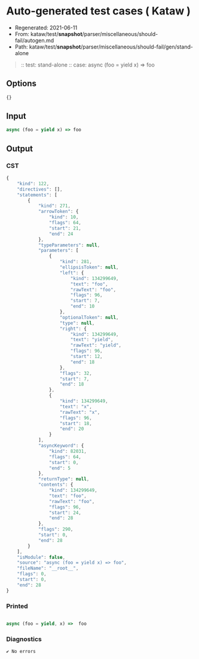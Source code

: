 # Auto-generated test cases ( Kataw )
- Regenerated: 2021-06-11
- From: kataw/test/__snapshot__/parser/miscellaneous/should-fail/autogen.md
- Path: kataw/test/__snapshot__/parser/miscellaneous/should-fail/gen/stand-alone
> :: test: stand-alone
> :: case: async (foo = yield x) => foo
## Options

`````js
{}
`````
## Input

`````js
async (foo = yield x) => foo
`````
## Output

### CST

```javascript
{
    "kind": 122,
    "directives": [],
    "statements": [
        {
            "kind": 271,
            "arrowToken": {
                "kind": 10,
                "flags": 64,
                "start": 21,
                "end": 24
            },
            "typeParameters": null,
            "parameters": [
                {
                    "kind": 281,
                    "ellipsisToken": null,
                    "left": {
                        "kind": 134299649,
                        "text": "foo",
                        "rawText": "foo",
                        "flags": 96,
                        "start": 7,
                        "end": 10
                    },
                    "optionalToken": null,
                    "type": null,
                    "right": {
                        "kind": 134299649,
                        "text": "yield",
                        "rawText": "yield",
                        "flags": 96,
                        "start": 12,
                        "end": 18
                    },
                    "flags": 32,
                    "start": 7,
                    "end": 18
                },
                {
                    "kind": 134299649,
                    "text": "x",
                    "rawText": "x",
                    "flags": 96,
                    "start": 18,
                    "end": 20
                }
            ],
            "asyncKeyword": {
                "kind": 82031,
                "flags": 64,
                "start": 0,
                "end": 5
            },
            "returnType": null,
            "contents": {
                "kind": 134299649,
                "text": "foo",
                "rawText": "foo",
                "flags": 96,
                "start": 24,
                "end": 28
            },
            "flags": 290,
            "start": 0,
            "end": 28
        }
    ],
    "isModule": false,
    "source": "async (foo = yield x) => foo",
    "fileName": "__root__",
    "flags": 0,
    "start": 0,
    "end": 28
}
```

### Printed

```javascript

async (foo = yield, x) =>  foo
```

### Diagnostics

```javascript
✔ No errors
```

